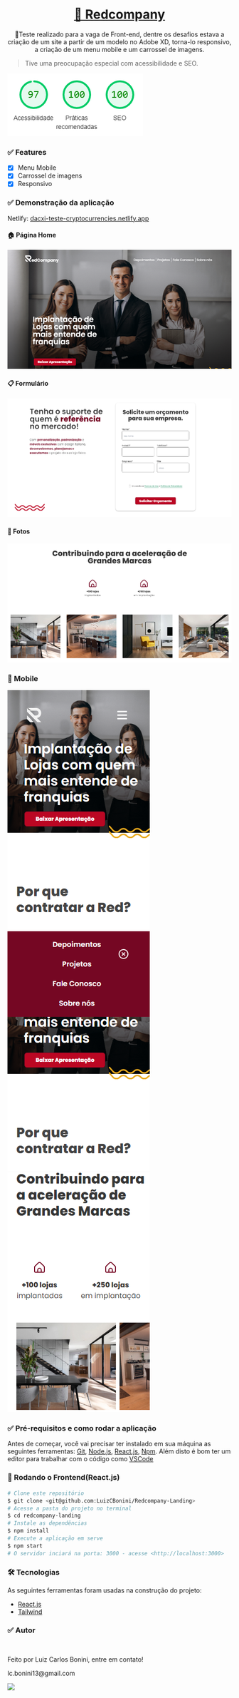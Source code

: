 <h1 align="center">
    <a href="https://redcompany.netlify.app/">🔗 Redcompany</a>
</h1> 

<p align="center">🚀Teste realizado para a vaga de Front-end, dentre os desafios estava a criação de um site a partir de um modelo no Adobe XD, torna-lo responsivo, a criação de um menu mobile e um carrossel de imagens.</p>

> Tive uma preocupação especial com acessibilidade e SEO.

![Lighthouse](https://github.com/LuizCBonini/Redcompany-Landing/blob/master/src/assets/imgs/github/lighthouse.png)


### ✅ Features

- [x] Menu Mobile
- [x] Carrossel de imagens
- [x] Responsivo

### ✅ Demonstração da aplicação

Netlify: [dacxi-teste-cryptocurrencies.netlify.app](https://dacxi-teste-cryptocurrencies.netlify.app/)

#### 🏠 Página Home

![Início](https://github.com/LuizCBonini/Redcompany-Landing/blob/master/src/assets/imgs/github/Home.png)

#### 📋 Formulário 

![Pesquisa](https://github.com/LuizCBonini/Redcompany-Landing/blob/master/src/assets/imgs/github/Form.png)

#### 📸 Fotos

![Fotos](https://github.com/LuizCBonini/Redcompany-Landing/blob/master/src/assets/imgs/github/Car.png)

### 📱 Mobile 
![Mobile1](https://github.com/LuizCBonini/Redcompany-Landing/blob/master/src/assets/imgs/github/HomeMobile.png)
![Mobile2](https://github.com/LuizCBonini/Redcompany-Landing/blob/master/src/assets/imgs/github/MenuMobile.png)
![Mobile3](https://github.com/LuizCBonini/Redcompany-Landing/blob/master/src/assets/imgs/github/CarMobile.png)

### ✅ Pré-requisitos e como rodar a aplicação

Antes de começar, você vai precisar ter instalado em sua máquina as seguintes ferramentas:
[Git](https://git-scm.com), [Node.js](https://nodejs.org/en/), [React.js](https://reactjs.org/), [Npm](https://docs.npmjs.com/cli/v6/commands/npm-install). 
Além disto é bom ter um editor para trabalhar com o código como [VSCode](https://code.visualstudio.com/)


### 🎲 Rodando o Frontend(React.js)

```bash
# Clone este repositório
$ git clone <git@github.com:LuizCBonini/Redcompany-Landing>
# Acesse a pasta do projeto no terminal
$ cd redcompany-landing
# Instale as dependências
$ npm install
# Execute a aplicação em serve
$ npm start
# O servidor inciará na porta: 3000 - acesse <http://localhost:3000>
```

### 🛠 Tecnologias

As seguintes ferramentas foram usadas na construção do projeto:

- [React.js](https://reactjs.org/)
- [Tailwind](https://tailwindcss.com/docs/preflight)


### ✅ Autor
<img style="border-radius: 50%;" src="https://github.com/LuizCBonini.png" width="100px;" alt=""/>

Feito por Luiz Carlos Bonini, entre em contato!
<div>
  <p>lc.bonini13@gmail.com</p>
    <a href="https://www.linkedin.com/in/dev-luiz-carlos/" target="_blank"><img src="https://img.shields.io/badge/-LinkedIn-%230077B5?style=for-the-badge&logo=linkedin&logoColor=white" target="_blank"></a> 
 </div>
